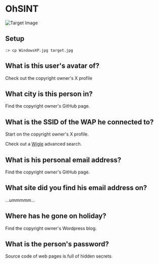 # OhSINT

![Target Image](!assets/thm-OhSINT-WindowsXP_1551719014755.jpg)  

## Setup  

`:> cp WindowsXP.jpg target.jpg`  

## What is this user's avatar of?  

Check out the copyright owner's X profile  
 
## What city is this person in?  

Find the copyright owner's GitHub page.

## What is the SSID of the WAP he connected to?  

Start on the copyright owner's X profile. 

Check out a [Wigle](!https://www.wigle.net) advanced search.

## What is his personal email address?  

Find the copyright owner's GitHub page.

## What site did you find his email address on?  

...ummmmm...

## Where has he gone on holiday?  

Find the copyright owner's Wordpress blog.

## What is the person's password?  

Source code of web pages is full of hidden secrets  